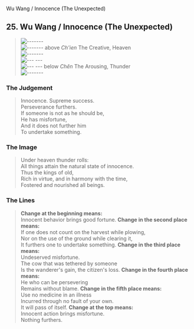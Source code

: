 Wu Wang / Innocence (The Unexpected)
## 25. Wu Wang / Innocence (The Unexpected)
> ![-------](../images/yangU.gif)   
> ![-------](../images/yangU.gif) above _Ch'ien_ The Creative, Heaven  
> ![-------](../images/yangU.gif)   
> ![--- ---](../images/yinU.gif)   
> ![--- ---](../images/yinU.gif) below _Chên_ The Arousing, Thunder  
> ![-------](../images/yangU.gif)
### The Judgement
> Innocence. Supreme success.  
 Perseverance furthers.  
 If someone is not as he should be,  
 He has misfortune,  
 And it does not further him  
 To undertake something.
### The Image
> Under heaven thunder rolls:  
 All things attain the natural state of innocence.  
 Thus the kings of old,  
 Rich in virtue, and in harmony with the time,  
 Fostered and nourished all beings.
### The Lines

 > **Change at the beginning means:**  
 Innocent behavior brings good fortune.
 > **Change in the second place means:**  
 If one does not count on the harvest while plowing,  
 Nor on the use of the ground while clearing it,  
 It furthers one to undertake something.
 > **Change in the third place means:**  
 Undeserved misfortune.  
 The cow that was tethered by someone  
 Is the wanderer's gain, the citizen's loss.
 > **Change in the fourth place means:**  
 He who can be persevering  
 Remains without blame.
 > **Change in the fifth place means:**  
 Use no medicine in an illness  
 Incurred through no fault of your own.  
 It will pass of itself.
 > **Change at the top means:**  
 Innocent action brings misfortune.  
 Nothing furthers.



